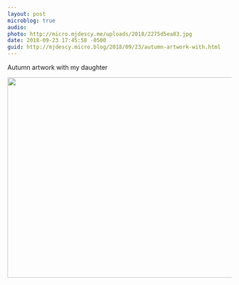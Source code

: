 ```yaml
---
layout: post
microblog: true
audio: 
photo: http://micro.mjdescy.me/uploads/2018/2275d5ea83.jpg
date: 2018-09-23 17:45:58 -0500
guid: http://mjdescy.micro.blog/2018/09/23/autumn-artwork-with.html
---
```

Autumn artwork with my daughter

<img src="http://micro.mjdescy.me/uploads/2018/2275d5ea83.jpg" width="600" height="450" />

